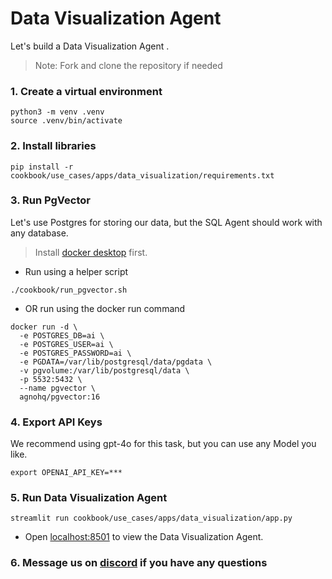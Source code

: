 # Data Visualization Agent

Let's build a Data Visualization Agent .


> Note: Fork and clone the repository if needed

### 1. Create a virtual environment

```shell
python3 -m venv .venv
source .venv/bin/activate
```

### 2. Install libraries

```shell
pip install -r cookbook/use_cases/apps/data_visualization/requirements.txt
```

### 3. Run PgVector

Let's use Postgres for storing our data, but the SQL Agent should work with any database.

> Install [docker desktop](https://docs.docker.com/desktop/install/mac-install/) first.

- Run using a helper script

```shell
./cookbook/run_pgvector.sh
```

- OR run using the docker run command

```shell
docker run -d \
  -e POSTGRES_DB=ai \
  -e POSTGRES_USER=ai \
  -e POSTGRES_PASSWORD=ai \
  -e PGDATA=/var/lib/postgresql/data/pgdata \
  -v pgvolume:/var/lib/postgresql/data \
  -p 5532:5432 \
  --name pgvector \
  agnohq/pgvector:16
```


### 4. Export API Keys

We recommend using gpt-4o for this task, but you can use any Model you like.

```shell
export OPENAI_API_KEY=***
```



### 5. Run Data Visualization Agent

```shell
streamlit run cookbook/use_cases/apps/data_visualization/app.py
```

- Open [localhost:8501](http://localhost:8501) to view the Data Visualization Agent.

### 6. Message us on [discord](https://agno.link/discord) if you have any questions


